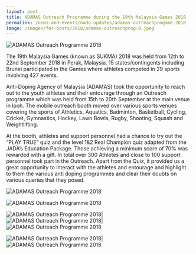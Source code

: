 ```yaml
---
layout: post
title: ADAMAS Outreach Programme during the 19th Malaysia Games 2018
permalink: /news-and-events/nado-updates/adamas-outreachprogmme-2018
image: /images/for-posts/2018/adamas-outreachprog-0.jpeg
---
```

![ADAMAS Outreach Programme 2018](/images/for-posts/2018/adamas-outreachprog-0.jpeg)

The 19th Malaysia Games (known as SUKMA) 2018 was held from 12th to 22nd September 2018 in Perak, Malaysia. 15 states/contingents including Brunei participated in the Games where athletes competed in 29 sports involving 427 events.

Anti-Doping Agency of Malaysia (ADAMAS) took the opportunity to reach out to the youth athletes and their entourage through an  Outreach programme which was held from 15th to 20th September at the main venue in Ipoh. The mobile outreach booth moved over various sports venues covering the sports of Athletics, Aquatics, Badminton, Basketball, Cycling, Cricket, Gymnastics, Hockey, Lawn Bowls, Rugby, Shooting, Squash and Weightlifting.

At the booth, athletes and support personnel had a chance to try out the “PLAY TRUE” quiz and the level 1&2 Real Champion quiz adapted from the JADA’s Education Package. Those achieving a minimum score of 70% was rewarded with a gift. In total over 300 Athletes and close to 100 support personnel took part in the Outreach.  Apart from the Quiz, it provided us a great opportunity to interact with the athletes and entourage and highlight to them the various anti doping programmes and clear their doubts on various queries that they posed.

![ADAMAS Outreach Programme 2018](/images/for-posts/2018/adamas-outreachprog-1.jpg)

![ADAMAS Outreach Programme 2018](/images/for-posts/2018/adamas-outreachprog-2.jpeg)

![ADAMAS Outreach Programme 2018](/images/for-posts/2018/adamas-outreachprog-3.jpeg)|![ADAMAS Outreach Programme 2018](/images/for-posts/2018/adamas-outreachprog-4.jpeg)|![ADAMAS Outreach Programme 2018](/images/for-posts/2018/adamas-outreachprog-5.jpeg)

![ADAMAS Outreach Programme 2018](/images/for-posts/2018/adamas-outreachprog-6.jpeg)|![ADAMAS Outreach Programme 2018](/images/for-posts/2018/adamas-outreachprog-7.jpg)
